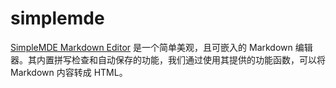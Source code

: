 # simplemde

[SimpleMDE Markdown Editor](https://simplemde.com/) 是一个简单美观，且可嵌入的 Markdown 编辑器。其内置拼写检查和自动保存的功能，我们通过使用其提供的功能函数，可以将 Markdown 内容转成 HTML。

